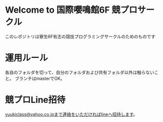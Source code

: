 # Welcome to 国際嚶鳴館6F 競プロサークル
このレポジトリは寮生6F有志の競技プログラミングサークルのためのものです

# 運用ルール
各自のフォルダを切って、自分のフォルダおよび共有フォルダ以外は触らないこと。
ブランチはmasterでOK。

# 競プロLine招待
yuukiclass@yahoo.co.jpまで連絡をいただければlineへ招待します。


